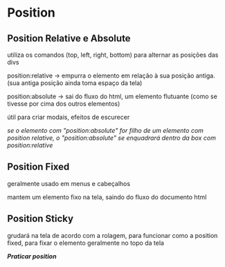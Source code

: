 # Position

## Position Relative e Absolute
utiliza os comandos (top, left, right, bottom) para alternar as posições das divs

position:relative -> empurra o elemento em relação à sua posição antiga. (sua antiga posição ainda toma espaço da tela)

position:absolute -> sai do fluxo do html, um elemento flutuante (como se tivesse por cima dos outros elementos)

útil para criar modais, efeitos de escurecer 


*se o elemento com "position:absolute" for filho de um elemento com position relative, o "position:absolute" se enquadrará dentro da box com position:relative*

## Position Fixed

geralmente usado em menus e cabeçalhos

mantem um elemento fixo na tela, saindo do fluxo do documento html

## Position Sticky

grudará na tela de acordo com a rolagem, para funcionar como a position fixed, para fixar o elemento geralmente no topo da tela

<strong>*Praticar position*</strong>
